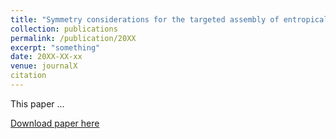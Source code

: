 ```yaml
---
title: "Symmetry considerations for the targeted assembly of entropically stabilized colloidal crystals via Voronoi particles"
collection: publications
permalink: /publication/20XX
excerpt: "something"
date: 20XX-XX-xx
venue: journalX
citation
---
```

This paper ...

[Download paper here](http://academicpages.github.io/files/paper1.pdf)
